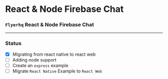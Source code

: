 # React & Node Firebase Chat

### `Flyerhq` React & Node Firebase Chat

---

### Status

- [x] Migrating from react native to react web
- [ ] Adding node support
- [ ] Create an `express` example
- [ ] Migrate `React Native` Example to `React Web`
